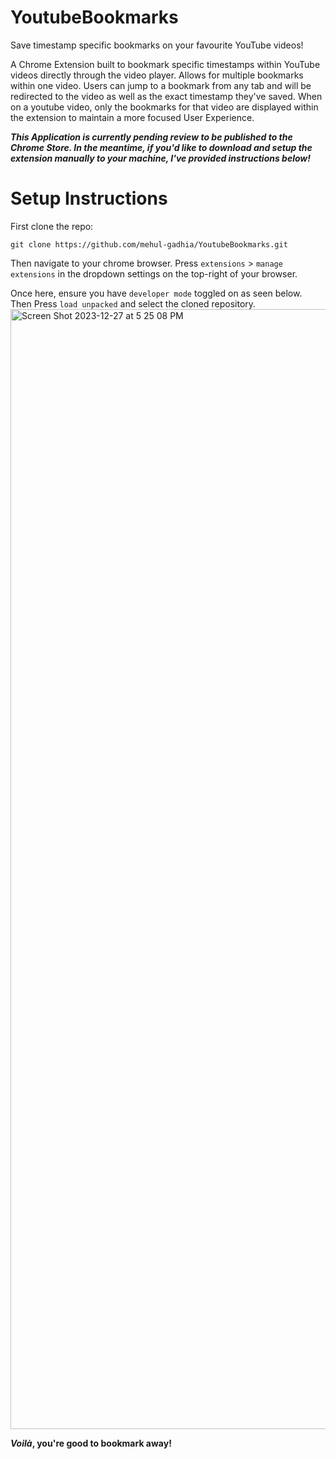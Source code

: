 # YoutubeBookmarks
Save timestamp specific bookmarks on your favourite YouTube videos!

A Chrome Extension built to bookmark specific timestamps within YouTube videos directly through the video player. Allows for multiple bookmarks within one video. Users can jump to a bookmark from any tab and will be redirected to the video as well as the exact timestamp they've saved. When on a youtube video, only the bookmarks for that video are displayed within the extension to maintain a more focused User Experience.

_**This Application is currently pending review to be published to the Chrome Store. In the meantime, if you'd like to download and setup the extension manually to your machine, I've provided instructions below!**_

# Setup Instructions

First clone the repo:

```git clone https://github.com/mehul-gadhia/YoutubeBookmarks.git```

Then navigate to your chrome browser. Press ```extensions``` > ```manage extensions``` in the dropdown settings on the top-right of your browser.

Once here, ensure you have ```developer mode``` toggled on as seen below. Then Press ```load unpacked``` and select the cloned repository.
<img width="1792" alt="Screen Shot 2023-12-27 at 5 25 08 PM" src="https://github.com/mehul-gadhia/YoutubeBookmarks/assets/74429950/77409dbc-fc18-4661-9eed-7d475f36abf5">

**_Voilà_, you're good to bookmark away!**
